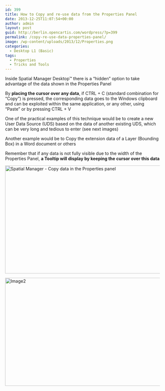 ```yaml
---
id: 399
title: How to Copy and re-use data from the Properties Panel
date: 2013-12-25T11:07:54+00:00
author: admin
layout: post
guid: http://berlin.opencartis.com/wordpress/?p=399
permalink: /copy-re-use-data-properties-panel/
image: /wp-content/uploads/2013/12/Properties.png
categories:
  - Desktop L1 (Basic)
tags:
  - Properties
  - Tricks and Tools
---
```

<p>
  Inside Spatial Manager Desktop™ there is a &#8220;hidden&#8221; option to take advantage of the data shown in the Properties Panel<!--more-->
</p>

<p>
  By <strong>placing the cursor over any data</strong>, if CTRL + C (standard combination for &#8220;Copy&#8221;) is pressed, the corresponding data goes to the Windows clipboard and can be exploited within the same application, or any other, using &#8220;Paste&#8221; or by pressing CTRL + V
</p>

<p>
  One of the practical examples of this technique would be to create a new User Data Source (UDS) based on the data of another existing UDS, which can be very long and tedious to enter (see next images)
</p>

<p>
  Another example would be to Copy the extension data of a Layer (Bounding Box) in a Word document or others
</p>

<p>
  Remember that if any data is not fully visible due to the width of the Properties Panel, <strong>a Tooltip will display by keeping the cursor over this data</strong>
</p>

<p>
  <a href="http://www.spatialmanager.com/wp-content/uploads/2013/12/Image1.png" target="_blank" rel="nofollow"><img src="http://www.spatialmanager.com/wp-content/uploads/2013/12/Image1-1024x576.png" alt="Spatial Manager - Copy data in the Properties panel" width="625" height="351" srcset="http://www.spatialmanager.com/wp-content/uploads/2013/12/Image1-1024x576.png 1024w, http://www.spatialmanager.com/wp-content/uploads/2013/12/Image1-300x168.png 300w, http://www.spatialmanager.com/wp-content/uploads/2013/12/Image1-624x351.png 624w" sizes="(max-width: 625px) 100vw, 625px" /></a>
</p>

<p>
  <a href="http://www.spatialmanager.com/wp-content/uploads/2013/12/Image2.png" target="_blank" rel="nofollow"><img src="http://www.spatialmanager.com/wp-content/uploads/2013/12/Image2-1024x576.png" alt="Image2" width="625" height="351" srcset="http://www.spatialmanager.com/wp-content/uploads/2013/12/Image2-1024x576.png 1024w, http://www.spatialmanager.com/wp-content/uploads/2013/12/Image2-300x168.png 300w, http://www.spatialmanager.com/wp-content/uploads/2013/12/Image2-624x351.png 624w" sizes="(max-width: 625px) 100vw, 625px" /></a>
</p>